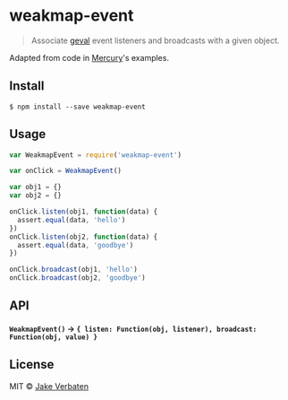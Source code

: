 # weakmap-event

> Associate [geval](https://github.com/Raynos/geval) event listeners and broadcasts with a given object.

Adapted from code in [Mercury](https://github.com/Raynos/mercury)'s examples.


## Install

```
$ npm install --save weakmap-event
```


## Usage

```js
var WeakmapEvent = require('weakmap-event')

var onClick = WeakmapEvent()

var obj1 = {}
var obj2 = {}

onClick.listen(obj1, function(data) {
  assert.equal(data, 'hello')
})
onClick.listen(obj2, function(data) {
  assert.equal(data, 'goodbye')
})

onClick.broadcast(obj1, 'hello')
onClick.broadcast(obj2, 'goodbye')
```

## API

#### `WeakmapEvent()` -> `{ listen: Function(obj, listener), broadcast: Function(obj, value) }`

## License

MIT © [Jake Verbaten](http://github.com/Raynos)
